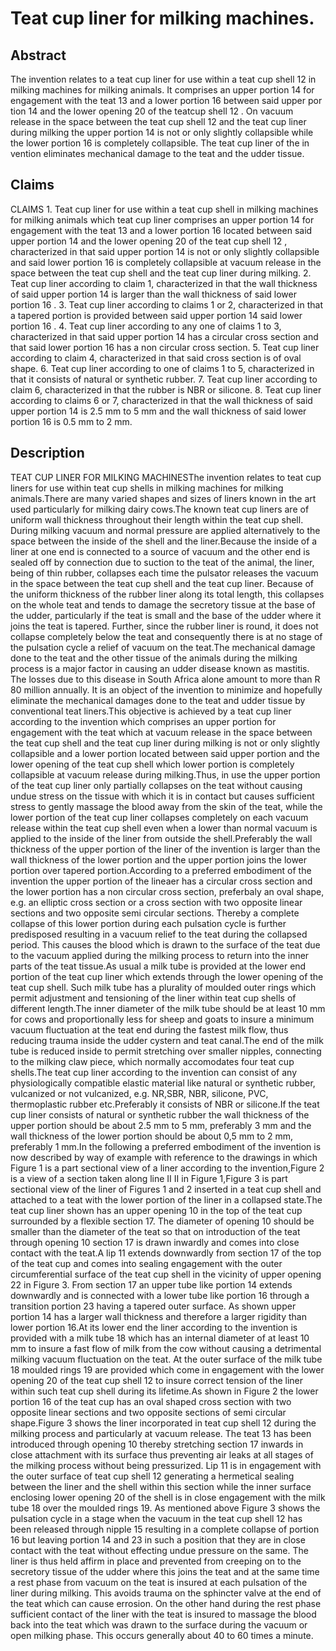# Teat cup liner for milking machines.

## Abstract
The invention relates to a teat cup liner for use within a teat cup shell 12 in milking machines for milking animals. It comprises an upper portion 14 for engagement with the teat 13 and a lower portion 16 between said upper por tion 14 and the lower opening 20 of the teatcup shell 12 . On vacuum release in the space between the teat cup shell 12 and the teat cup liner during milking the upper portion 14 is not or only slightly collapsible while the lower portion 16 is completely collapsible. The teat cup liner of the in vention eliminates mechanical damage to the teat and the udder tissue.

## Claims
CLAIMS 1. Teat cup liner for use within a teat cup shell in milking machines for milking animals which teat cup liner comprises an upper portion 14 for engagement with the teat 13 and a lower portion 16 located between said upper portion 14 and the lower opening 20 of the teat cup shell 12 , characterized in that said upper portion 14 is not or only slightly collapsible and said lower portion 16 is completely collapsible at vacuum release in the space between the teat cup shell and the teat cup liner during milking. 2. Teat cup liner according to claim 1, characterized in that the wall thickness of said upper portion 14 is larger than the wall thickness of said lower portion 16 . 3. Teat cup liner according to claims 1 or 2, characterized in that a tapered portion is provided between said upper portion 14 said lower portion 16 . 4. Teat cup liner according to any one of claims 1 to 3, characterized in that said upper portion 14 has a circular cross section and that said lower portion 16 has a non circular cross section. 5. Teat cup liner according to claim 4, characterized in that said cross section is of oval shape. 6. Teat cup liner according to one of claims 1 to 5, characterized in that it consists of natural or synthetic rubber. 7. Teat cup liner according to claim 6, characterized in that the rubber is NBR or silicone. 8. Teat cup liner according to claims 6 or 7, characterized in that the wall thickness of said upper portion 14 is 2.5 mm to 5 mm and the wall thickness of said lower portion 16 is 0.5 mm to 2 mm.

## Description
TEAT CUP LINER FOR MILKING MACHINESThe invention relates to teat cup liners for use within teat cup shells in milking machines for milking animals.There are many varied shapes and sizes of liners known in the art used particularly for milking dairy cows.The known teat cup liners are of uniform wall thickness throughout their length within the teat cup shell. During milking vacuum and normal pressure are applied alternatively to the space between the inside of the shell and the liner.Because the inside of a liner at one end is connected to a source of vacuum and the other end is sealed off by connection due to suction to the teat of the animal, the liner, being of thin rubber, collapses each time the pulsator releases the vacuum in the space between the teat cup shell and the teat cup liner. Because of the uniform thickness of the rubber liner along its total length, this collapses on the whole teat and tends to damage the secretory tissue at the base of the udder, particularly if the teat is small and the base of the udder where it joins the teat is tapered. Further, since the rubber liner is round, it does not collapse completely below the teat and consequently there is at no stage of the pulsation cycle a relief of vacuum on the teat.The mechanical damage done to the teat and the other tissue of the animals during the milking process is a major factor in causing an udder disease known as mastitis. The losses due to this disease in South Africa alone amount to more than R 80 million annually. It is an object of the invention to minimize and hopefully eliminate the mechanical damages done to the teat and udder tissue by conventional teat liners.This objective is achieved by a teat cup liner according to the invention which comprises an upper portion for engagement with the teat which at vacuum release in the space between the teat cup shell and the teat cup liner during milking is not or only slightly collapsible and a lower portion located between said upper portion and the lower opening of the teat cup shell which lower portion is completely collapsible at vacuum release during milking.Thus, in use the upper portion of the teat cup liner only partially collapses on the teat without causing undue stress on the tissue with which it is in contact but causes sufficient stress to gently massage the blood away from the skin of the teat, while the lower portion of the teat cup liner collapses completely on each vacuum release within the teat cup shell even when a lower than normal vacuum is applied to the inside of the liner from outside the shell.Preferably the wall thickness of the upper portion of the liner of the invention is larger than the wall thickness of the lower portion and the upper portion joins the lower portion over tapered portion.According to a preferred embodiment of the invention the upper portion of the lineaer has a circular cross section and the lower portion has a non circular cross section, preferbaly an oval shape, e.g. an elliptic cross section or a cross section with two opposite linear sections and two opposite semi circular sections. Thereby a complete collapse of this lower portion during each pulsation cycle is further predisposed resulting in a vacuum relief to the teat during the collapsed period. This causes the blood which is drawn to the surface of the teat due to the vacuum applied during the milking process to return into the inner parts of the teat tissue.As usual a milk tube is provided at the lower end portion of the teat cup liner which extends through the lower opening of the teat cup shell. Such milk tube has a plurality of moulded outer rings which permit adjustment and tensioning of the liner within teat cup shells of different length.The inner diameter of the milk tube should be at least 10 mm for cows and proportionally less for sheep and goats to insure a minimum vacuum fluctuation at the teat end during the fastest milk flow, thus reducing trauma inside the udder cystern and teat canal.The end of the milk tube is reduced inside to permit stretching over smaller nipples, connecting to the milking claw piece, which normally accomodates four teat cup shells.The teat cup liner according to the invention can consist of any physiologically compatible elastic material like natural or synthetic rubber, vulcanized or not vulcanized, e.g. NR,SBR, NBR, silicone, PVC, thermoplastic rubber etc.Preferably it consists of NBR or silicone.If the teat cup liner consists of natural or synthetic rubber the wall thickness of the upper portion should be about 2.5 mm to 5 mm, preferably 3 mm and the wall thickness of the lower portion should be about 0,5 mm to 2 mm, preferably 1 mm.In the following a preferred embodiment of the invention is now described by way of example with reference to the drawings in which Figure 1 is a part sectional view of a liner according to the invention,Figure 2 is a view of a section taken along line II II in Figure 1,Figure 3 is part sectional view of the liner of Figures 1 and 2 inserted in a teat cup shell and attached to a teat with the lower portion of the liner in a collapsed state.The teat cup liner shown has an upper opening 10 in the top of the teat cup surrounded by a flexible section 17. The diameter of opening 10 should be smaller than the diameter of the teat so that on introduction of the teat through opening 10 section 17 is drawn inwardly and comes into close contact with the teat.A lip 11 extends downwardly from section 17 of the top of the teat cup and comes into sealing engagement with the outer circumferential surface of the teat cup shell in the vicinity of upper opening 22 in Figure 3. From section 17 an upper tube like portion 14 extends downwardly and is connected with a lower tube like portion 16 through a transition portion 23 having a tapered outer surface. As shown upper portion 14 has a larger wall thickness and therefore a larger rigidity than lower portion 16.At its lower end the liner according to the invention is provided with a milk tube 18 which has an internal diameter of at least 10 mm to insure a fast flow of milk from the cow without causing a detrimental milking vacuum fluctuation on the teat. At the outer surface of the milk tube 18 moulded rings 19 are provided which come in engagement with the lower opening 20 of the teat cup shell 12 to insure correct tension of the liner within such teat cup shell during its lifetime.As shown in Figure 2 the lower portion 16 of the teat cup has an oval shaped cross section with two opposite linear sections and two opposite sections of semi circular shape.Figure 3 shows the liner incorporated in teat cup shell 12 during the milking process and particularly at vacuum release. The teat 13 has been introduced through opening 10 thereby stretching section 17 inwards in close attachment with its surface thus preventing air leaks at all stages of the milking process without being pressurized. Lip 11 is in engagement with the outer surface of teat cup shell 12 generating a hermetical sealing between the liner and the shell within this section while the inner surface enclosing lower opening 20 of the shell is in close engagement with the milk tube 18 over the moulded rings 19. As mentioned above Figure 3 shows the pulsation cycle in a stage when the vacuum in the teat cup shell 12 has been released through nipple 15 resulting in a complete collapse of portion 16 but leaving portion 14 and 23 in such a position that they are in close contact with the teat without effecting undue pressure on the same. The liner is thus held affirm in place and prevented from creeping on to the secretory tissue of the udder where this joins the teat and at the same time a rest phase from vacuum on the teat is insured at each pulsation of the liner during milking. This avoids trauma on the sphincter valve at the end of the teat which can cause errosion. On the other hand during the rest phase sufficient contact of the liner with the teat is insured to massage the blood back into the teat which was drawn to the surface during the vacuum or open milking phase. This occurs generally about 40 to 60 times a minute.